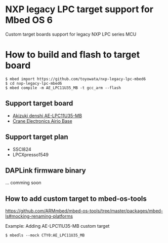 # NXP legacy LPC target support for Mbed OS 6
Custom target boards support for legacy NXP LPC series MCU

# How to build and flash to target board

```
$ mbed import https://github.com/toyowata/nxp-legacy-lpc-mbed6
$ cd nxp-legacy-lpc-mbed6
$ mbed compile -m AE_LPC11U35_MB -t gcc_arm --flash
```

## Support target board

* [Akizuki denshi AE-LPC11U35-MB](http://akizukidenshi.com/catalog/g/gK-12144/)
* [Crane Electronics Airio Base](https://crane-elec.co.jp/products/vol-14_airio-base/)

## Support target plan

* SSCI824
* LPCXpresso1549

## DAPLink firmware binary

... comming soon

## How to add custom target to mbed-os-tools

https://github.com/ARMmbed/mbed-os-tools/tree/master/packages/mbed-ls#mocking-renaming-platforms

Example: Adding AE-LPC11U35-MB custom target

```
$ mbedls --mock CTY0:AE_LPC11U35_MB
```
